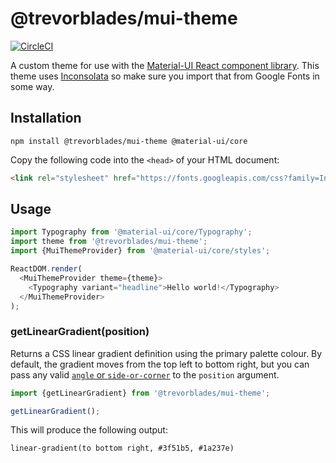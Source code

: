 # @trevorblades/mui-theme

[![CircleCI](https://circleci.com/gh/trevorblades/mui-theme.svg?style=shield)](https://circleci.com/gh/trevorblades/mui-theme)

A custom theme for use with the [Material-UI React component library](https://material-ui.com/). This theme uses [Inconsolata](https://fonts.google.com/specimen/Inconsolata) so make sure you import that from Google Fonts in some way.

## Installation

```
npm install @trevorblades/mui-theme @material-ui/core
```

Copy the following code into the `<head>` of your HTML document:

```html
<link rel="stylesheet" href="https://fonts.googleapis.com/css?family=Inconsolata:400,700">
```

## Usage

```js
import Typography from '@material-ui/core/Typography';
import theme from '@trevorblades/mui-theme';
import {MuiThemeProvider} from '@material-ui/core/styles';

ReactDOM.render(
  <MuiThemeProvider theme={theme}>
    <Typography variant="headline">Hello world!</Typography>
  </MuiThemeProvider>
);
```

### getLinearGradient(position)

Returns a CSS linear gradient definition using the primary palette colour. By default, the gradient moves from the top left to bottom right, but you can pass any valid [`angle` or `side-or-corner`](https://developer.mozilla.org/en-US/docs/Web/CSS/linear-gradient) to the `position` argument.

```js
import {getLinearGradient} from '@trevorblades/mui-theme';

getLinearGradient();
```

This will produce the following output:

```less
linear-gradient(to bottom right, #3f51b5, #1a237e)
```
